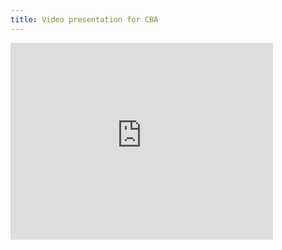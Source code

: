 ```yaml
---
title: Video presentation for CBA
---
```


<iframe width="420" height="315" src="https://www.youtube.com/embed/er1_KVX7TKQ" frameborder="0" allowfullscreen></iframe>